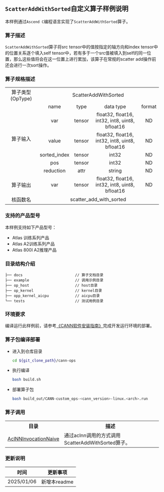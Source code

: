 ## `ScatterAddWithSorted`自定义算子样例说明 
本样例通过`Ascend C`编程语言实现了`ScatterAddWithSorted`算子。

### 算子描述
`ScatterAddWithSorted`算子将src tensor中的值按指定的轴方向和index tensor中的位置关系逐个填入self tensor中，若有多于一个src值被填入到self的同一位置，那么这些值将会在这一位置上进行累加，该算子在常规的scatter add操作前还会进行一次sort操作。

### 算子规格描述

<table>
<tr><td rowspan="1" align="center">算子类型(OpType)</td><td colspan="4" align="center">ScatterAddWithSorted</td></tr>
</tr>
<tr><td rowspan="6" align="center">算子输入</td><td align="center">name</td><td align="center">type</td><td align="center">data type</td><td align="center">format</td></tr>
<tr><td align="center">var</td><td align="center">tensor</td><td align="center">float32, float16, int32, int8, uint8, bfloat16</td><td align="center">ND</td></tr>
<tr><td align="center">value</td><td align="center">tensor</td><td align="center">float32, float16, int32, int8, uint8, bfloat16</td><td align="center">ND</td></tr>
<tr><td align="center">sorted_index</td><td align="center">tensor</td><td align="center">int32</td><td align="center">ND</td></tr>
<tr><td align="center">pos</td><td align="center">tensor</td><td align="center">int32</td><td align="center">ND</td></tr>
<tr><td align="center">reduction</td><td align="center">attr</td><td align="center">string</td><td align="center">ND</td></tr>
</tr>
</tr>
<tr><td rowspan="1" align="center">算子输出</td><td align="center">var</td><td align="center">tensor</td><td align="center">float32, float16, int32, int8, uint8, bfloat16</td><td align="center">ND</td></tr>
</tr>
<tr><td rowspan="1" align="center">核函数名</td><td colspan="4" align="center">scatter_add_with_sorted</td></tr>
</table>

### 支持的产品型号
本样例支持如下产品型号：
- Atlas 训练系列产品
- Atlas A2训练系列产品
- Atlas 800I A2推理产品

### 目录结构介绍
```
├── docs                        // 算子文档目录
├── example                     // 调用示例目录
├── op_host                     // host目录
├── op_kernel                   // kernel目录
├── opp_kernel_aicpu            // aicpu目录
└── tests                       // 测试用例目录
```

### 环境要求
编译运行此样例前，请参考[《CANN软件安装指南》](https://hiascend.com/document/redirect/CannCommunityInstSoftware)完成开发运行环境的部署。

### 算子包编译部署
  - 进入到仓库目录

    ```bash
    cd ${git_clone_path}/cann-ops
    ```

  - 执行编译

    ```bash
    bash build.sh
    ```

  - 部署算子包

    ```bash
    bash build_out/CANN-custom_ops-<cann_version>-linux.<arch>.run
    ```
### 算子调用
<table>
    <th>目录</th><th>描述</th>
    <tr>
        <td><a href="./examples/AclNNInvocationNaive"> AclNNInvocationNaive</td><td>通过aclnn调用的方式调用ScatterAddWithSorted算子。</td>
    </tr>
</table>

### 更新说明
| 时间 | 更新事项 |
|----|------|
| 2025/01/06 | 新增本readme |